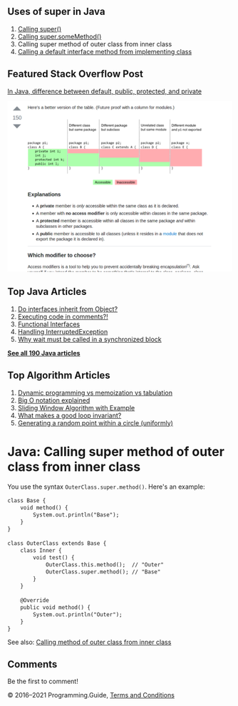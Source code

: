 <span class="underline"></span>

<span class="underline"></span>

## Uses of super in Java

1.  [Calling super()](super-call.html)
2.  [Calling super.someMethod()](super-method-call.html)
3.  Calling super method of outer class from inner class
4.  [Calling a default interface method from implementing class](calling-default-interface-method-implementation-from-implementing-class.html)

## Featured Stack Overflow Post

[In Java, difference between default, public, protected, and private](https://stackoverflow.com/a/33627846/276052)

[<img src="../images/so-featured-33627846.png" alt="StackOverflow screenshot thumbnail" class="screenshot" />](https://stackoverflow.com/a/33627846/276052)

<span class="underline"></span>

## Top Java Articles

1.  [Do interfaces inherit from Object?](do-interfaces-inherit-from-object.html)
2.  [Executing code in comments?!](executing-code-in-comments.html)
3.  [Functional Interfaces](functional-interfaces.html)
4.  [Handling InterruptedException](handling-interrupted-exceptions.html)
5.  [Why wait must be called in a synchronized block](why-wait-must-be-in-synchronized.html)

[**See all 190 Java articles**](index.html)

## Top Algorithm Articles

1.  [Dynamic programming vs memoization vs tabulation](../dynamic-programming-vs-memoization-vs-tabulation.html)
2.  [Big O notation explained](../big-o-notation-explained.html)
3.  [Sliding Window Algorithm with Example](../sliding-window-example.html)
4.  [What makes a good loop invariant?](../what-makes-a-good-loop-invariant.html)
5.  [Generating a random point within a circle (uniformly)](../random-point-within-circle.html)

# Java: Calling super method of outer class from inner class

You use the syntax `OuterClass.super.method()`. Here's an example:

    class Base {
        void method() {
            System.out.println("Base");
        }
    }

    class OuterClass extends Base {
        class Inner {
            void test() {
                OuterClass.this.method();  // "Outer"
                OuterClass.super.method(); // "Base"
            }
        }

        @Override
        public void method() {
            System.out.println("Outer");
        }
    }

See also: [Calling method of outer class from inner class](calling-method-of-outer-class-from-inner-class.html)

## Comments

Be the first to comment!

© 2016–2021 Programming.Guide, [Terms and Conditions](../terms-and-conditions.html)

